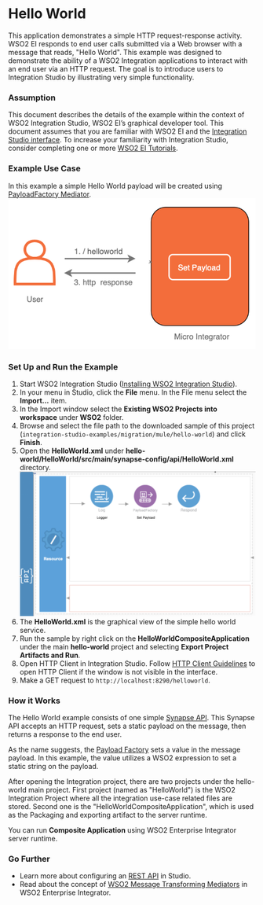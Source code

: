 # Hello World

This application demonstrates a simple HTTP request-response activity. WSO2 EI responds to end user calls submitted via a Web browser with a message that reads, "Hello World". This example was designed to demonstrate the ability of a WSO2 Integration applications to interact with an end user via an HTTP request. The goal is to introduce users to Integration Studio by illustrating very simple functionality.

### Assumption

This document describes the details of the example within the context of WSO2 Integration Studio, WSO2 EI’s graphical 
developer tool. This document assumes that you are familiar with WSO2 EI and the 
[Integration Studio interface](https://ei.docs.wso2.com/en/latest/micro-integrator/develop/WSO2-Integration-Studio/). To 
increase your familiarity with Integration Studio, consider completing one or more 
[WSO2 EI Tutorials](https://ei.docs.wso2.com/en/latest/micro-integrator/use-cases/integration-use-cases/).

### Example Use Case

In this example a simple Hello World payload will be created using [PayloadFactory Mediator](https://ei.docs.wso2.com/en/latest/micro-integrator/references/mediators/payloadFactory-Mediator/).
![HelloWorldUseCase](../resources/images/hello-world/hello-world-use-case.png?raw=true "HelloWorldUseCase")

### Set Up and Run the Example

1. Start WSO2 Integration Studio ([Installing WSO2 Integration Studio](https://ei.docs.wso2.com/en/latest/micro-integrator/develop/installing-WSO2-Integration-Studio/)).
2. In your menu in Studio, click the **File** menu. In the File menu select the **Import...** item.
3. In the Import window select the **Existing WSO2 Projects into workspace** under **WSO2** folder.
4. Browse and select the file path to the downloaded sample of this project
(``integration-studio-examples/migration/mule/hello-world``) and click **Finish**.
5. Open the **HelloWorld.xml** under **hello-world/HelloWorld/src/main/synapse-config/api/HelloWorld.xml** directory. 
![HelloWorld](../resources/images/hello-world/hello-world.png?raw=true "HelloWorld")
6. The **HelloWorld.xml** is the graphical view of the simple hello world service.
7. Run the sample by right click on the **HelloWorldCompositeApplication** under the main **hello-world** project and selecting **Export Project Artifacts and Run**.
8. Open HTTP Client in Integration Studio. Follow [HTTP Client Guidelines](../../../docs/common/adding-http-client-to-integration-studio.md)
to open HTTP Client if the window is not visible in the interface.
9. Make a GET request to `http://localhost:8290/helloworld`.

### How it Works
The Hello World example consists of one simple [Synapse API](https://ei.docs.wso2.com/en/latest/micro-integrator/develop/creating-artifacts/creating-an-api/). This Synapse API accepts an HTTP request, sets a static payload on the message, then returns a response to the end user.

As the name suggests, the [Payload Factory](https://ei.docs.wso2.com/en/latest/micro-integrator/references/mediators/payloadFactory-Mediator/) sets a value in the message payload. In this example, the value utilizes a WSO2 expression to set a static string on the payload. 

After opening the Integration project, there are two projects under the hello-world main project. First project (named as "HelloWorld") is the WSO2 Integration Project where all the integration use-case related files are stored. Second one is the "HelloWorldCompositeApplication", which is used as the Packaging and exporting artifact to the server runtime. 

You can run **Composite Application** using WSO2 Enterprise Integrator server runtime.
### Go Further

* Learn more about configuring an [REST API](https://ei.docs.wso2.com/en/latest/micro-integrator/references/synapse-properties/rest-api-properties/) in Studio.
* Read about the concept of [WSO2 Message Transforming Mediators](https://ei.docs.wso2.com/en/latest/micro-integrator/references/mediators/about-mediators/) in WSO2 Enterprise Integrator.